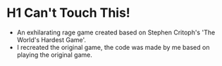 # H1 Can't Touch This!
- An exhilarating rage game created based on Stephen Critoph's 'The World's Hardest Game'.
- I recreated the original game, the code was made by me based on playing the original game.
